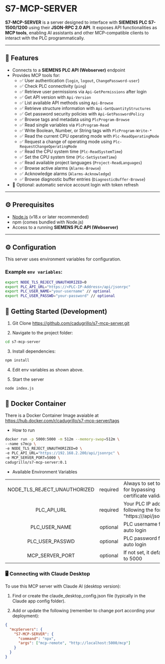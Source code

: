 # S7-MCP-SERVER

**S7-MCP-SERVER** is a server designed to interface with **SIEMENS PLC S7-1500/1200** using their **JSON-RPC 2.0 API**. It exposes API functionalities as **MCP tools**, enabling AI assistants and other MCP-compatible clients to interact with the PLC programmatically.

---

## 🔧 Features

- Connects to a **SIEMENS PLC API (Webserver)** endpoint
- Provides MCP tools for:
  - ✅ User authentication (`login`, `logout`, `ChangePassword-user`)
  - ✅ Check PLC connectivity (`ping`)
  - ✅ Retrieve user permissions via `Api-GetPermissions` after login
  - ✅ Get API version with `Api-Version`
  - ✅ List available API methods using `Api-Browse`
  - ✅ Retrieve structure information with `Api-GetQuantityStructures`
  - ✅ Get password security policies with `Api-GetPasswordPolicy`
  - ✅ Browse tags and metadata using `PlcProgram-Browse`
  - ✅ Read single variables via `PlcProgram-Read`
  - ✅ Write Boolean, Number, or String tags with `PlcProgram-Write-*`
  - ✅ Read the current CPU operating mode with `Plc-ReadOperatingMode`
  - ✅ Request a change of operating mode using `Plc-RequestChangeOperatingMode`
  - ✅ Read the CPU system time (`Plc-ReadSystemTime`)
  - ✅ Set the CPU system time (`Plc-SetSystemTime`)
  - ✅ Read available project languages (`Project-ReadLanguages`)
  - ✅ Browse active alarms (`Alarms-Browse`)
  - ✅ Acknowledge alarms (`Alarms-Acknowledge`)
  - ✅ Browse diagnostic buffer entries (`DiagnosticBuffer-Browse`)
- 🔄 Optional: automatic service account login with token refresh

---

## ⚙️ Prerequisites

- [Node.js](https://nodejs.org/) (v18.x or later recommended)
- npm (comes bundled with Node.js)
- Access to a running **SIEMENS PLC API (Webserver)**

---

## ⚙️ Configuration

This server uses environment variables for configuration.

### Example `env variables`:

```bash
export NODE_TLS_REJECT_UNAUTHORIZED=0
export PLC_API_URL="https://<PLC-IP-Address>/api/jsonrpc"
export PLC_USER_NAME="your-username" // optional
export PLC_USER_PASSWD="your-password" // optional
```

## 🚀 Getting Started (Development)

1. Git Clone https://github.com/cadugrillo/s7-mcp-server.git 

2. Navigate to the project folder:

```bash
cd s7-mcp-server
```

3. Install dependencies:

```bash
npm install
```

4. Edit env variables as shown above.

5. Start the server

```bash
node index.js
```

## 🐳 Docker Container

There is a Docker Container Image avaiable at https://hub.docker.com/r/cadugrillo/s7-mcp-server/tags

- How to run
```bash
docker run -p 5000:5000 -m 512m --memory-swap=512m \
--name s7mcp \
-e NODE_TLS_REJECT_UNAUTHORIZED=0 \
-e PLC_API_URL="https://192.168.2.200/api/jsonrpc" \
-e MCP_SERVER_PORT=5000 \
cadugrillo/s7-mcp-server:0.1
```

- Available Environment Variables

| | | |
| :---------------------------: | :--------: | :------------------------------------------------------- |
|  NODE_TLS_REJECT_UNAUTHORIZED | required   | Always to set to 0 for bypassing certificate validation |
|  PLC_API_URL                  | required   | Your PLC IP address following the format: "https://<plc-ip-address>/api/jsonrpc" |
|  PLC_USER_NAME                | optional   | PLC username for auto login |
|  PLC_USER_PASSWD              | optional   | PLC password for auto login |
|  MCP_SERVER_PORT              | optional   | If not set, it defaults to 5000 |


### 🖥️ Connecting with Claude Desktop

To use this MCP server with Claude AI (desktop version):

1. Find or create the claude_desktop_config.json file
   (typically in the Claude app config folder).

2. Add or update the following (remember to change port according your deployment):

```json
{
  "mcpServers": {
    "S7-MCP-SERVER": {
      "command": "npx",
      "args": ["mcp-remote", "http://localhost:5000/mcp"]
    }
  }
}
```
